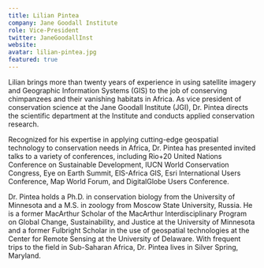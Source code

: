 ```yaml
---
title: Lilian Pintea
company: Jane Goodall Institute
role: Vice-President
twitter: JaneGoodallInst
website: 
avatar: lilian-pintea.jpg
featured: true
---
```

Lilian brings more than twenty years of experience in using satellite imagery and Geographic Information Systems (GIS) to the job of conserving chimpanzees and their vanishing habitats in Africa. As vice president of conservation science at the Jane Goodall Institute (JGI), Dr. Pintea directs the scientific department at the Institute and conducts applied conservation research. 

Recognized for his expertise in applying cutting-edge geospatial technology to conservation needs in Africa, Dr. Pintea has presented invited talks to a variety of conferences, including Rio+20 United Nations Conference on Sustainable Development, IUCN World Conservation Congress, Eye on Earth Summit, EIS-Africa GIS, Esri International Users Conference, Map World Forum, and DigitalGlobe Users Conference. 

Dr. Pintea holds a Ph.D. in conservation biology from the University of Minnesota and a M.S. in zoology from Moscow State University, Russia. He is a former MacArthur Scholar of the MacArthur Interdisciplinary Program on Global Change, Sustainability, and Justice at the University of Minnesota and a former Fulbright Scholar in the use of geospatial technologies at the Center for Remote Sensing at the University of Delaware. With frequent trips to the field in Sub-Saharan Africa, Dr. Pintea lives in Silver Spring, Maryland.
